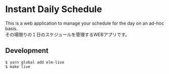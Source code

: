 # Instant Daily Schedule

This is a web application to manage your schedule for the day on an ad-hoc basis.  
その場限りの１日のスケジュールを管理するWEBアプリです。

## Development

```shell
$ yarn global add elm-live
$ make live
```
